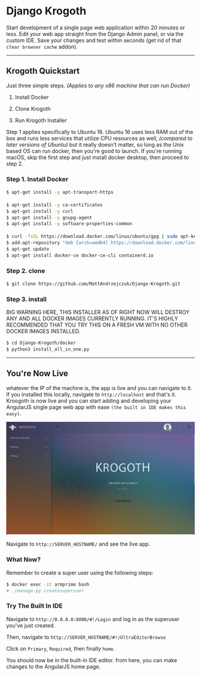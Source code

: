 # Django Krogoth

Start development of a single page web application within 20 minutes or less. Edit your web app straight from the Django Admin panel, or via the custom IDE. Save your changes and test within seconds (get rid of that `clear browser cache` addon).

----



## Krogoth Quickstart

Just three simple steps. *(Applies to any x86 machine that can run Docker)*


1. Install Docker

2. Clone Krogoth

3. Run Krogoth Installer


Step 1 applies specifically to Ubuntu 16. Ubuntu 16 uses less RAM out of the box and runs less services that utilize CPU resources as well, *(compared to later versions of Ubuntu)* but it really doesn't matter, so long as the Unix based OS can run docker, then you're good to launch. If you're running macOS, skip the first step and just install docker desktop, then proceed to step 2.

### Step 1. Install Docker

```bash
$ apt-get install -y apt-transport-https 

$ apt-get install -y ca-certificates 
$ apt-get install -y curl 
$ apt-get install -y gnupg-agent 
$ apt-get install -y software-properties-common

$ curl -fsSL https://download.docker.com/linux/ubuntu/gpg | sudo apt-key add -
$ add-apt-repository "deb [arch=amd64] https://download.docker.com/linux/ubuntu $(lsb_release -cs) stable"
$ apt-get update
$ apt-get install docker-ce docker-ce-cli containerd.io
```




### Step 2. clone

```bash
$ git clone https://github.com/MattAndrzejczuk/Django-Krogoth.git
```


### Step 3. install

BIG WARNING HERE, THIS INSTALLER AS OF RIGHT NOW WILL DESTROY ANY AND ALL DOCKER IMAGES CURRENTLY RUNNING. IT'S HIGHLY RECOMMENDED THAT YOU TRY THIS ON A FRESH VM WITH NO OTHER DOCKER IMAGES INSTALLED.

```bash
$ cd Django-Krogoth/docker
$ python3 install_all_in_one.py
```
----


## You're Now Live

whatever the IP of the machine is, the app is live and you can navigate to it. If you installed this locally, navigate to `http://localhost` and that's it. Kroogoth is now live and you can start adding and developing your AngularJS single page web app with ease `(the built in IDE makes this easy)`.

![alt text](https://raw.githubusercontent.com/MattAndrzejczuk/Django-Krogoth/master/krogoth.png)

Navigate to `http://SERVER_HOSTNAME/` and see the live app. 

### What Now?
Remember to create a super user using the following steps:
```bash
$ docker exec -it armprime bash
# ./manage.py createsuperuser
```

### Try The Built In IDE
Navigate to `http://0.0.0.0:8000/#!/Login` and log in as the superuser you've just created.

Then, navigate to `http://SERVER_HOSTNAME/#!/UltraEditorBrowse`

Click on `Primary`, `Required`, then finally `home`.

You should now be in the built-in IDE editor. from here, you can make changes to the AngularJS home page.
